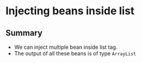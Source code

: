 # Injecting beans inside list

## Summary
- We can inject multiple bean inside list tag.
- The output of all these beans is of type `ArrayList`